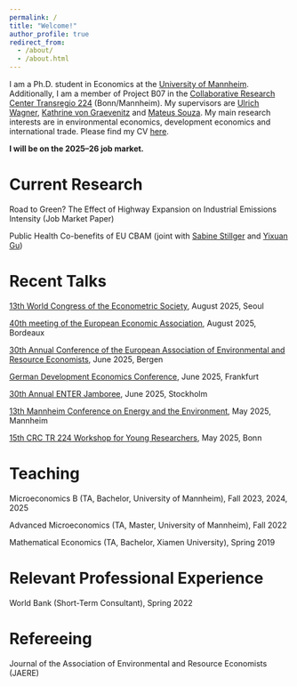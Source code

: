```yaml
---
permalink: /
title: "Welcome!"
author_profile: true
redirect_from: 
  - /about/
  - /about.html
---
```


I am a Ph.D. student in Economics at the [University of Mannheim](https://www.uni-mannheim.de/gess/). Additionally, I am a member of Project B07 in the [Collaborative Research Center Transregio 224](https://www.crctr224.de/) (Bonn/Mannheim). My supervisors are [Ulrich Wagner](https://ulrichwagner.eu/), [Kathrine von Graevenitz](https://sites.google.com/view/kathrinevongraevenitz/home) and [Mateus Souza](https://sites.google.com/view/mateussouza/home). My main research interests are in environmental economics, development economics and international trade. Please find my CV [here](https://unimannheimde-my.sharepoint.com/:b:/g/personal/siyzhang_ad_uni-mannheim_de/ERKj_6xqMbpPhP1Q2AOrh0MBfKjZg_5Pr-eMWucdTKdWxw?e=ndxL5f).

<p><strong>I will be on the 2025–26 job market.</strong></p>

Current Research
======
Road to Green? The Effect of Highway Expansion on Industrial Emissions Intensity (Job Market Paper)

Public Health Co-benefits of EU CBAM (joint with [Sabine Stillger](https://sites.google.com/view/sabinestillger/home) and [Yixuan Gu](https://sites.google.com/view/yixuangu))

Recent Talks
======
[13th World Congress of the Econometric Society](https://www.eswc2025.org/), August 2025, Seoul 

[40th meeting of the European Economic Association](https://www.eeassoc.org/events/eea-bordeaux-2025), August 2025, Bordeaux

[30th Annual Conference of the European Association of Environmental and Resource Economists](https://eaere-conferences.org/), June 2025, Bergen 

[German Development Economics Conference](https://events.gwdg.de/event/970/), June 2025, Frankfurt

[30th Annual ENTER Jamboree](https://www.enter-network.org/activities/), June 2025, Stockholm

[13th Mannheim Conference on Energy and the Environment](https://www.zew.de/en/events-and-professional-training/detail/13th-mannheim-conference-on-energy-and-the-environment/4481?cHash=ceed3ffce1cd51d815c741c30cb78cc5), May 2025, Mannheim 

[15th CRC TR 224 Workshop for Young Researchers](https://www.crctr224.de/events/young-reserachers-workshop-programs/yrw-bonn-2025-schedule.pdf), May 2025, Bonn


Teaching
======
Microeconomics B (TA, Bachelor, University of Mannheim), Fall 2023, 2024, 2025

Advanced Microeconomics (TA, Master, University of Mannheim), Fall 2022

Mathematical Economics (TA, Bachelor, Xiamen University), Spring 2019

Relevant Professional Experience
======
World Bank (Short-Term Consultant), Spring 2022

Refereeing
======
Journal of the Association of Environmental and Resource Economists (JAERE)



